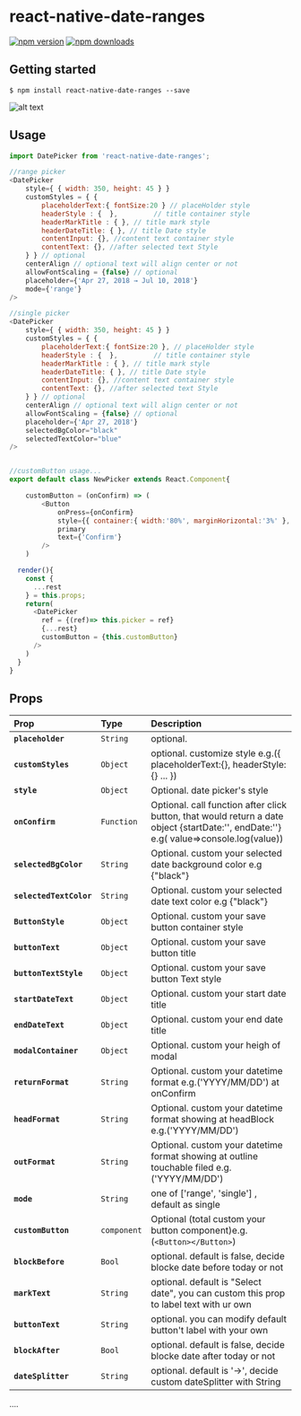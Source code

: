# react-native-date-ranges

[![npm version](https://img.shields.io/npm/v/react-native-date-ranges.svg?style=flat-square)](https://www.npmjs.com/package/react-native-date-ranges)
[![npm downloads](https://img.shields.io/npm/dm/react-native-date-ranges.svg?style=flat-square)](https://www.npmjs.com/package/react-native-date-ranges)

## Getting started

`$ npm install react-native-date-ranges --save`

![alt text](https://raw.githubusercontent.com/pohsiu/react-native-date-ranges/master/ezgif.com-video-to-gif.gif)

## Usage

```javascript
import DatePicker from 'react-native-date-ranges';

//range picker
<DatePicker
	style={ { width: 350, height: 45 } }
	customStyles = { {
		placeholderText:{ fontSize:20 } // placeHolder style
		headerStyle : {  },			// title container style
		headerMarkTitle : { }, // title mark style
		headerDateTitle: { }, // title Date style
		contentInput: {}, //content text container style
		contentText: {}, //after selected text Style
	} } // optional
	centerAlign // optional text will align center or not
	allowFontScaling = {false} // optional
	placeholder={'Apr 27, 2018 → Jul 10, 2018'}
	mode={'range'}
/>

//single picker
<DatePicker
	style={ { width: 350, height: 45 } }
	customStyles = { {
		placeholderText:{ fontSize:20 }, // placeHolder style
		headerStyle : {  },			// title container style
		headerMarkTitle : { }, // title mark style
		headerDateTitle: { }, // title Date style
		contentInput: {}, //content text container style
		contentText: {}, //after selected text Style
	} } // optional
	centerAlign // optional text will align center or not
	allowFontScaling = {false} // optional
	placeholder={'Apr 27, 2018'}
	selectedBgColor="black"
	selectedTextColor="blue"
/>


//customButton usage...
export default class NewPicker extends React.Component{

	customButton = (onConfirm) => (
		<Button
			onPress={onConfirm}
			style={{ container:{ width:'80%', marginHorizontal:'3%' }, text:{ fontSize: 20 } }}
			primary
			text={'Confirm'}
		/>
	)

  render(){
    const {
      ...rest
    } = this.props;
    return(
      <DatePicker
        ref = {(ref)=> this.picker = ref}
        {...rest}
        customButton = {this.customButton}
      />
    )
  }
}

```

## Props

| Prop                    | Type        | Description                                                                                                                            |
| :---------------------- | :---------- | :------------------------------------------------------------------------------------------------------------------------------------- |
| **`placeholder`**       | `String`    | optional.                                                                                                                              |
| **`customStyles`**      | `Object`    | optional. customize style e.g.({ placeholderText:{}, headerStyle:{} ... })                                                             |
| **`style`**             | `Object`    | Optional. date picker's style                                                                                                          |
| **`onConfirm`**         | `Function`  | Optional. call function after click button, that would return a date object {startDate:'', endDate:''} e.g( value=>console.log(value)) |
| **`selectedBgColor`**   | `String`    | Optional. custom your selected date background color e.g {"black"}                                                                     |
| **`selectedTextColor`** | `String`    | Optional. custom your selected date text color e.g {"black"}                                                                           |
| **`ButtonStyle`**       | `Object`    | Optional. custom your save button container style                                                                                      |
| **`buttonText`**        | `Object`    | Optional. custom your save button title                                                                                                |
| **`buttonTextStyle`**   | `Object`    | Optional. custom your save button Text style                                                                                           |
| **`startDateText`**     | `Object`    | Optional. custom your start date title                                                                                                 |
| **`endDateText`**       | `Object`    | Optional. custom your end date title                                                                                                   |
| **`modalContainer`**    | `Object`    | Optional. custom your heigh of modal                                                                                                   |
| **`returnFormat`**      | `String`    | Optional. custom your datetime format e.g.('YYYY/MM/DD') at onConfirm                                                                  |
| **`headFormat`**        | `String`    | Optional. custom your datetime format showing at headBlock e.g.('YYYY/MM/DD')                                                          |
| **`outFormat`**         | `String`    | Optional. custom your datetime format showing at outline touchable filed e.g.('YYYY/MM/DD')                                            |
| **`mode`**              | `String`    | one of ['range', 'single'] , default as single                                                                                         |
| **`customButton`**      | `component` | Optional (total custom your button component)e.g.(`<Button></Button>`)                                                                 |
| **`blockBefore`**       | `Bool`      | optional. default is false, decide blocke date before today or not                                                                     |
| **`markText`**          | `String`    | optional. default is "Select date", you can custom this prop to label text with ur own                                                 |
| **`buttonText`**        | `String`    | optional. you can modify default button't label with your own                                                                          |
| **`blockAfter`**        | `Bool`      | optional. default is false, decide blocke date after today or not                                                                      |
| **`dateSplitter`**      | `String`    | optional. default is '->', decide custom dateSplitter with String                                                                      |

....
